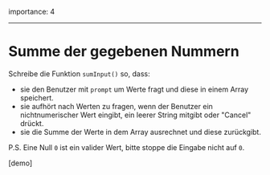 importance: 4

---

# Summe der gegebenen Nummern

Schreibe die Funktion `sumInput()` so, dass:

- sie den Benutzer mit `prompt` um Werte fragt und diese in einem Array speichert.
- sie aufhört nach Werten zu fragen, wenn der Benutzer ein nichtnumerischer Wert eingibt, ein leerer String mitgibt oder "Cancel" drückt.
- sie die Summe der Werte in dem Array ausrechnet und diese zurückgibt.

P.S. Eine Null `0` ist ein valider Wert, bitte stoppe die Eingabe nicht auf `0`.

[demo]

